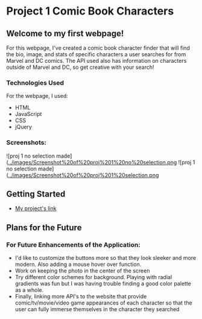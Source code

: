 # **Project 1 Comic Book Characters**

## **Welcome to my first webpage!**

For this webpage, I've created a comic book character finder that will find the bio, image, and stats of specific characters a user searches for from Marvel and DC comics. The API used also has information on characters outside of Marvel and DC, so get creative with your search!

### Technologies Used
For the webpage, I used:
- HTML
- JavaScript
- CSS
- jQuery

### Screenshots:
![proj 1 no selection made]([../images/Screenshot%20of%20proj%201%20no%20selection.png](https://raw.githubusercontent.com/brandonhernandez304/Project-1-Comic-Characters/main/images/Screenshot%20of%20proj%201%20no%20selection.png])
![proj 1 no selection made]([../images/Screenshot%20of%20proj%201%20selection.png](https://raw.githubusercontent.com/brandonhernandez304/Project-1-Comic-Characters/main/images/Screenshot%20of%20proj%201%20selection.png])

## Getting Started
- [My project's link](https://project-1-superheroes.vercel.app/)

## Plans for the Future
### For Future Enhancements of the Application:

- I'd like to customize the buttons more so that they look sleeker and more modern. Also adding a mouse hover over function.
- Work on keeping the photo in the center of the screen
- Try different color schemes for background. Playing with radial gradients was fun but I was having trouble finding a good color palette as a whole.
- Finally, linking more API's to the website that provide comic/tv/movie/video game appearances of each character so that the user can fully immerse themselves in the character they searched